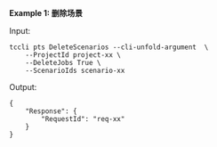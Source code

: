 **Example 1: 删除场景**



Input: 

```
tccli pts DeleteScenarios --cli-unfold-argument  \
    --ProjectId project-xx \
    --DeleteJobs True \
    --ScenarioIds scenario-xx
```

Output: 
```
{
    "Response": {
        "RequestId": "req-xx"
    }
}
```

